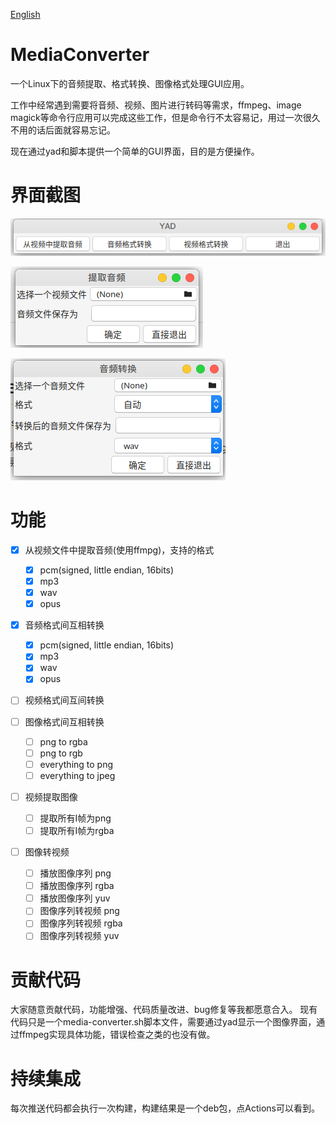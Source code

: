 [English](./README_en.md)

# MediaConverter

一个Linux下的音频提取、格式转换、图像格式处理GUI应用。

工作中经常遇到需要将音频、视频、图片进行转码等需求，ffmpeg、image magick等命令行应用可以完成这些工作，但是命令行不太容易记，用过一次很久不用的话后面就容易忘记。

现在通过yad和脚本提供一个简单的GUI界面，目的是方便操作。

# 界面截图

![起始界面](doc/res/1.png "起始界面")

![音频提取界面](doc/res/2.png "音频提取界面")

![音频转换界面](doc/res/3.png "音频转换界面")

# 功能

- [x] 从视频文件中提取音频(使用ffmpg)，支持的格式
  - [x] pcm(signed, little endian, 16bits)
  - [x] mp3
  - [x] wav
  - [x] opus

- [x] 音频格式间互相转换
  - [x] pcm(signed, little endian, 16bits)
  - [x] mp3
  - [x] wav
  - [x] opus
  
- [ ] 视频格式间互间转换

- [ ] 图像格式间互相转换
  - [ ] png to rgba
  - [ ] png to rgb
  - [ ] everything to png
  - [ ] everything to jpeg
  
- [ ] 视频提取图像
  - [ ] 提取所有I帧为png
  - [ ] 提取所有I帧为rgba
  
- [ ] 图像转视频
  - [ ] 播放图像序列 png
  - [ ] 播放图像序列 rgba
  - [ ] 播放图像序列 yuv
  - [ ] 图像序列转视频 png
  - [ ] 图像序列转视频 rgba
  - [ ] 图像序列转视频 yuv

# 贡献代码

大家随意贡献代码，功能增强、代码质量改进、bug修复等我都愿意合入。
现有代码只是一个media-converter.sh脚本文件，需要通过yad显示一个图像界面，通过ffmpeg实现具体功能，错误检查之类的也没有做。

# 持续集成

每次推送代码都会执行一次构建，构建结果是一个deb包，点Actions可以看到。
